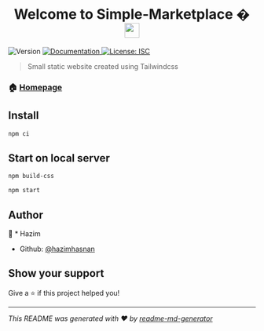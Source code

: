 <h1 align="center">Welcome to Simple-Marketplace �<img src="https://raw.githubusercontent.com/MartinHeinz/MartinHeinz/master/wave.gif" width="30px"></h1>
<p>
  <img alt="Version" src="https://img.shields.io/badge/version-1.0.0-blue.svg?cacheSeconds=2592000" />
  <a href="https://github.com/hazimhasnan/product-marketplace-tailwind/" target="_blank">
    <img alt="Documentation" src="https://img.shields.io/badge/documentation-yes-brightgreen.svg" />
  </a>
  <a href="#" target="_blank">
    <img alt="License: ISC" src="https://img.shields.io/badge/License-ISC-yellow.svg" />
  </a>
</p>

> Small static website created using Tailwindcss

### 🏠 [Homepage](https://github.com/hazimhasnan/product-marketplace-tailwind/)

## Install

```sh
npm ci
```
## Start on local server

```sh
npm build-css
```
```sh
npm start
```

## Author

👤 * Hazim

* Github: [@hazimhasnan](https://github.com/hazimhasnan)

## Show your support

Give a ⭐️ if this project helped you!

***
_This README was generated with ❤️ by [readme-md-generator](https://github.com/kefranabg/readme-md-generator)_
